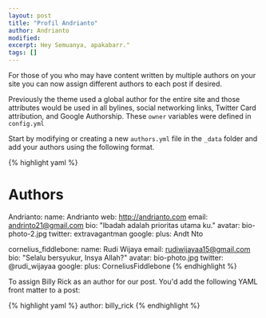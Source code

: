 ```yaml
---
layout: post
title: "Profil Andrianto"
author: Andrianto
modified:
excerpt: Hey Semuanya, apakabarr."
tags: []
---
```


For those of you who may have content written by multiple authors on your site you can now assign different authors to each post if desired.

Previously the theme used a global author for the entire site and those attributes would be used in all bylines, social networking links, Twitter Card attribution, and Google Authorship. These `owner` variables were defined in `config.yml`

Start by modifying or creating a new `authors.yml` file in the `_data` folder and add your authors using the following format.

{% highlight yaml %}
# Authors

Andrianto:
  name: Andrianto
  web: http://andrianto.com
  email: andrinto21@gmail.com
  bio: "Ibadah adalah prioritas utama ku."
  avatar: bio-photo-2.jpg
  twitter: extravagantman
  google:
    plus: Andt Nto

cornelius_fiddlebone:
  name: Rudi Wijaya
  email: rudiwijayaa15@gmail.com
  bio: "Selalu bersyukur, Insya Allah?"
  avatar: bio-photo.jpg
  twitter: @rudi_wijayaa
  google:
    plus: CorneliusFiddlebone
{% endhighlight %}

To assign Billy Rick as an author for our post. You'd add the following YAML front matter to a post:

{% highlight yaml %}
author: billy_rick
{% endhighlight %}
